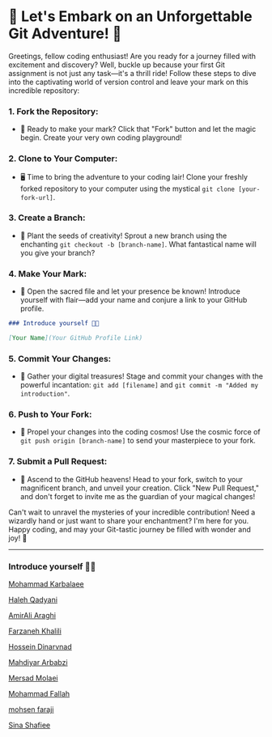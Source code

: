 ﻿# 🚀 Let's Embark on an Unforgettable Git Adventure! 🚀

Greetings, fellow coding enthusiast! Are you ready for a journey filled with excitement and discovery? Well, buckle up because your first Git assignment is not just any task—it's a thrill ride! Follow these steps to dive into the captivating world of version control and leave your mark on this incredible repository:

### 1. **Fork the Repository:**

- 🍴 Ready to make your mark? Click that "Fork" button and let the magic begin. Create your very own coding playground!

### 2. **Clone to Your Computer:**

- 🖥️ Time to bring the adventure to your coding lair! Clone your freshly forked repository to your computer using the mystical `git clone [your-fork-url]`.

### 3. **Create a Branch:**

- 🌿 Plant the seeds of creativity! Sprout a new branch using the enchanting `git checkout -b [branch-name]`. What fantastical name will you give your branch?

### 4. **Make Your Mark:**

- 🎨 Open the sacred file and let your presence be known! Introduce yourself with flair—add your name and conjure a link to your GitHub profile.

```markdown
### Introduce yourself 🖐🏻

[Your Name](Your GitHub Profile Link)
```

### 5. **Commit Your Changes:**

- 💼 Gather your digital treasures! Stage and commit your changes with the powerful incantation: `git add [filename]` and `git commit -m "Added my introduction"`.

### 6. **Push to Your Fork:**

- 🚀 Propel your changes into the coding cosmos! Use the cosmic force of `git push origin [branch-name]` to send your masterpiece to your fork.

### 7. **Submit a Pull Request:**

- 🎉 Ascend to the GitHub heavens! Head to your fork, switch to your magnificent branch, and unveil your creation. Click "New Pull Request," and don't forget to invite me as the guardian of your magical changes!

Can't wait to unravel the mysteries of your incredible contribution! Need a wizardly hand or just want to share your enchantment? I'm here for you. Happy coding, and may your Git-tastic journey be filled with wonder and joy! 🌟

---

### Introduce yourself 🖐🏻

[Mohammad Karbalaee](https://github.com/mohammadkarbalaee/)

[Haleh Qadyani](https://github.com/HalehQadyani/)

[AmirAli Araghi](https://github.com/osumy/)

[Farzaneh Khalili](https://github.com/Farzaneh-Khalili)

[Hossein Dinarvnad](https://github.com/HosseinDnv/)

[Mahdiyar Arbabzi](https://github.com/mahdiyarz/)

[Mersad Molaei](https://github.com/MersadMolaei/)

[Mohammad Fallah](https://github.com/mmohammadmfallahm02/)

[mohsen faraji](https://github.com/mohsen0dev/)

[Sina Shafiee](https://github.com/Sina-shafiee/)
